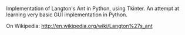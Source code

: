 Implementation of Langton's Ant in Python, using Tkinter. An attempt at learning very basic GUI implementation in Python. 

On Wikipedia: http://en.wikipedia.org/wiki/Langton%27s_ant